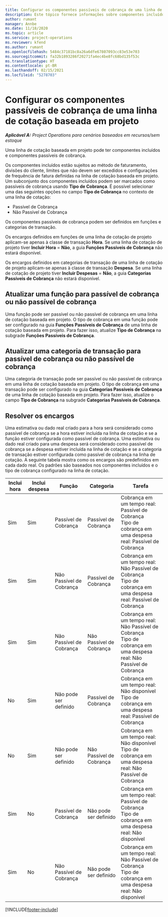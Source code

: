 ```yaml
---
title: Configurar os componentes passíveis de cobrança de uma linha de cotação baseada em projeto
description: Este tópico fornece informações sobre componentes incluídos, passíveis ou não passíveis de cobrança em linhas de cotação baseadas em projeto.
author: rumant
manager: Annbe
ms.date: 11/18/2020
ms.topic: article
ms.service: project-operations
ms.reviewer: kfend
ms.author: rumant
ms.openlocfilehash: 5484c37181bc8a26a6dfe67807093cc83e53e703
ms.sourcegitcommit: fa32b1893286f20271fa4ec4be8fc68bd135f53c
ms.translationtype: HT
ms.contentlocale: pt-BR
ms.lasthandoff: 02/15/2021
ms.locfileid: "5278703"
---
```

# <a name="configure-the-chargeable-components-of-a-project-based-quote-line"></a>Configurar os componentes passíveis de cobrança de uma linha de cotação baseada em projeto

_**Aplicável A:** Project Operations para cenários baseados em recursos/sem estoque_

Uma linha de cotação baseada em projeto pode ter componentes incluídos e componentes passíveis de cobrança.

Os componentes incluídos estão sujeitos ao método de faturamento, divisões do cliente, limites que não devem ser excedidos e configurações de frequência de fatura definidas na linha de cotação baseada em projeto.
Um subconjunto dos componentes incluídos podem ser marcados como passíveis de cobrança usando **Tipo de Cobrança**. É possível selecionar uma das seguintes opções no campo **Tipo de Cobrança** no contexto de uma linha de cotação:

   - Passível de Cobrança
   - Não Passível de Cobrança

Os componentes passíveis de cobrança podem ser definidos em funções e categorias de transação.

Os encargos definidos em funções de uma linha de cotação de projeto aplicam-se apenas à classe de transação **Hora**. Se uma linha de cotação de projeto tiver **Incluir Hora** = **Não**, a guia **Funções Passíveis de Cobrança** não estará disponível.

Os encargos definidos em categorias de transação de uma linha de cotação de projeto aplicam-se apenas à classe de transação **Despesa**. Se uma linha de cotação de projeto tiver **Incluir Despesas** = **Não**, a guia **Categorias Passíveis de Cobrança** não estará disponível.

## <a name="update-a-role-to-be-chargeable-or-non-chargeable"></a>Atualizar uma função para passível de cobrança ou não passível de cobrança
Uma função pode ser passível ou não passível de cobrança em uma linha de cotação baseada em projeto. O tipo de cobrança em uma função pode ser configurado na guia **Funções Passíveis de Cobrança** de uma linha de cotação baseada em projeto. Para fazer isso, atualize **Tipo de Cobrança** na subgrade **Funções Passíveis de Cobrança**. 

## <a name="update-a-transaction-category-to-be-chargeable-or-non-chargeable"></a>Atualizar uma categoria de transação para passível de cobrança ou não passível de cobrança
Uma categoria de transação pode ser passível ou não passível de cobrança em uma linha de cotação baseada em projeto. O tipo de cobrança em uma transação pode ser configurado na guia **Categorias Passíveis de Cobrança** de uma linha de cotação baseada em projeto. Para fazer isso, atualize o campo **Tipo de Cobrança** na subgrade **Categorias Passíveis de Cobrança**. 

## <a name="resolve-chargeability"></a>Resolver os encargos

Uma estimativa ou dado real criado para a hora será considerado como passível de cobrança se a hora estiver incluída na linha de cotação e se a função estiver configurada como passível de cobrança.
Uma estimativa ou dado real criado para uma despesa será considerado como passível de cobrança se a despesa estiver incluída na linha de cotação e se a categoria de transação estiver configurada como passível de cobrança na linha de cotação. A seguinte tabela mostra como os encargos são predefinidos em cada dado real. Os padrões são baseados nos componentes incluídos e o tipo de cobrança configurado na linha de cotação.

| Inclui hora | Inclui despesa | Função | Categoria | Tarefa |
| --- | --- | --- | --- | --- |
| Sim | Sim | Passível de Cobrança | Passível de Cobrança | Cobrança em um tempo real: Passível de Cobrança </br>Tipo de cobrança em uma despesa real: Passível de Cobrança |
| Sim | Sim | Não Passível de Cobrança | Passível de Cobrança | Cobrança em um tempo real: Não Passível de Cobrança </br>Tipo de cobrança em uma despesa real: Passível de Cobrança |
| Sim | Sim | Não Passível de Cobrança | Não Passível de Cobrança | Cobrança em um tempo real: Não Passível de Cobrança </br>Tipo de cobrança em uma despesa real: Não Passível de Cobrança |
| No | Sim | Não pode ser definido | Passível de Cobrança | Cobrança em um tempo real: Não disponível </br>Tipo de cobrança em uma despesa real: Passível de Cobrança |
| No | Sim | Não pode ser definido | Não Passível de Cobrança | Cobrança em um tempo real: Não disponível </br>Tipo de cobrança em uma despesa real: Não Passível de Cobrança |
| Sim | No | Passível de Cobrança | Não pode ser definido | Cobrança em um tempo real: Passível de Cobrança </br>Tipo de cobrança em uma despesa real: Não disponível |
| Sim | No | Não Passível de Cobrança | Não pode ser definido | Cobrança em um tempo real: Não Passível de Cobrança </br> Tipo de cobrança em uma despesa real: Não disponível |


[!INCLUDE[footer-include](../includes/footer-banner.md)]